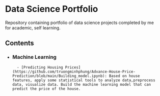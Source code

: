 # Data Science Portfolio
Repository containing portfolio of data science projects completed by me for academic, self learning.
## Contents
- ### Machine Learning
        - [Predicting Housing Prices](https://github.com/truongminhphung/Advance-House-Price-Prediction/blob/main/Building_model.ipynb): Based on house features, apply some statistical tools to analyze data,preprocess data, visualize data. Build the machine learning model that can predict the price of the house.
        

